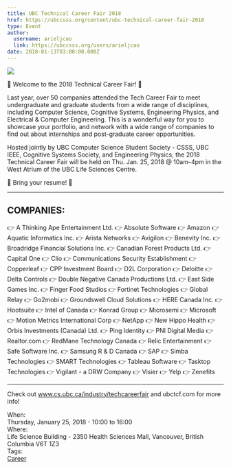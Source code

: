 ```yaml
---
title: UBC Technical Career Fair 2018 
href: https://ubccsss.org/content/ubc-technical-career-fair-2018
type: Event
author:
  username: arieljcao
  link: https://ubccsss.org/users/arieljcao
date: 2018-01-13T03:00:00.000Z
---
```


<div class="field field-name-body field-type-text-with-summary field-label-hidden"><div class="field-items"><div class="field-item even"><p><img src="https://ubccsss.org/files/26240038_1781782651845524_1497206206029099164_o.jpg" style="max-width: 100%"></p>

<p>&#x1F389; Welcome to the 2018 Technical Career Fair! &#x1F389;</p>

<p>Last year, over 50 companies attended the Tech Career Fair to meet undergraduate and graduate students from a wide range of disciplines, including Computer Science, Cognitive Systems, Engineering Physics, and Electrical &amp; Computer Engineering. This is a wonderful way for you to showcase your portfolio, and network with a wide range of companies to find out about internships and post-graduate career opportunities.</p>

<p>Hosted jointly by UBC Computer Science Student Society - CSSS, UBC IEEE, Cognitive Systems Society, and Engineering Physics, the 2018 Technical Career Fair will be held on Thu. Jan. 25, 2018 @ 10am-4pm in the West Atrium of the UBC Life Sciences Centre.</p>

<p>&#x1F4E9; Bring your resume! &#x1F4E9;</p>

<hr>

<h2>COMPANIES:</h2>

<p>&#x1F449; A Thinking Ape Entertainment Ltd.
&#x1F449; Absolute Software
&#x1F449; Amazon
&#x1F449; Aquatic Informatics Inc.
&#x1F449; Arista Networks
&#x1F449; Avigilon
&#x1F449; Benevity Inc.
&#x1F449; Broadridge Financial Solutions Inc.
&#x1F449; Canadian Forest Products Ltd.
&#x1F449; Capital One
&#x1F449; Clio
&#x1F449; Communications Security Establishment
&#x1F449; Copperleaf
&#x1F449; CPP Investment Board
&#x1F449; D2L Corporation
&#x1F449; Deloitte
&#x1F449; Delta Controls
&#x1F449; Double Negative Canada Productions Ltd.
&#x1F449; East Side Games Inc.
&#x1F449; Finger Food Studios
&#x1F449; Fortinet Technologies
&#x1F449; Global Relay
&#x1F449; Go2mobi
&#x1F449; Groundswell Cloud Solutions
&#x1F449; HERE Canada Inc.
&#x1F449; Hootsuite
&#x1F449; Intel of Canada
&#x1F449; Konrad Group
&#x1F449; Microsemi
&#x1F449; Microsoft
&#x1F449; Motion Metrics International Corp
&#x1F449; NetApp
&#x1F449; New Hippo Health
&#x1F449; Orbis Investments (Canada) Ltd.
&#x1F449; Ping Identity
&#x1F449; PNI Digital Media
&#x1F449; Realtor.com
&#x1F449; RedMane Technology Canada
&#x1F449; Relic Entertainment
&#x1F449; Safe Software Inc.
&#x1F449; Samsung R &amp; D Canada
&#x1F449; SAP
&#x1F449; Simba Technologies
&#x1F449; SMART Technologies
&#x1F449; Tableau Software
&#x1F449; Tasktop Technologies
&#x1F449; Vigilant - a DRW Company
&#x1F449; Visier
&#x1F449; Yelp
&#x1F449; Zenefits</p>

<hr>

<p>Check out <a href="http://www.cs.ubc.ca/industry/techcareerfair">www.cs.ubc.ca/industry/techcareerfair</a> and ubctcf.com for more info!</p>
</div></div></div><div class="field field-name-field-dates field-type-datetime field-label-above"><div class="field-label">When:&#xA0;</div><div class="field-items"><div class="field-item even"><span class="date-display-single">Thursday, January 25, 2018 - <span class="date-display-range"><span class="date-display-start">10:00</span> to <span class="date-display-end">16:00</span></span></span></div></div></div><div class="field field-name-field-location field-type-text field-label-above"><div class="field-label">Where:&#xA0;</div><div class="field-items"><div class="field-item even">Life Science Building - 2350 Health Sciences Mall, Vancouver, British Columbia V6T 1Z3</div></div></div>    <footer>
    <div class="field field-name-field-tags field-type-taxonomy-term-reference field-label-above"><div class="field-label">Tags:&#xA0;</div><div class="field-items"><div class="field-item even"><a href="/career">Career</a></div></div></div>      </footer>